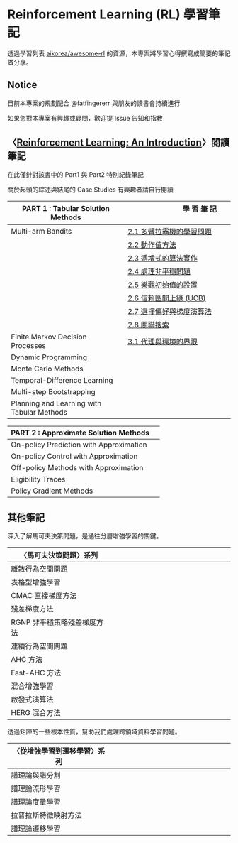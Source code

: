 # Reinforcement Learning (RL) 學習筆記

透過學習列表 [aikorea/awesome-rl](https://github.com/aikorea/awesome-rl) 的資源，本專案將學習心得撰寫成簡要的筆記做分享。

## Notice

目前本專案的規劃配合 @fatfingererr 與朋友的讀書會持續進行

如果您對本專案有興趣或疑問，歡迎提 Issue 告知和指教

## 〈[Reinforcement Learning: An Introduction](https://www.amazon.com/Reinforcement-Learning-Introduction-Adaptive-Computation/dp/0262193981)〉閱讀筆記

在此僅針對該書中的 Part1 與 Part2 特別紀錄筆記

關於起頭的綜述與結尾的 Case Studies 有興趣者請自行閱讀

| PART 1 : Tabular Solution Methods          | 　　　　　　 學 習 筆 記 　　　　　　　|
|--------------------------------------------|----------------------------------------|
| Multi-arm Bandits                          | [2.1 多臂拉霸機的學習問題](https://github.com/sukki/RL-learning-note/blob/master/Reinforcement%20Learning%20An%20Introduction/2-1-多臂拉霸機的學習問題.md)    |
|                                            | [2.2 動作值方法](https://github.com/sukki/RL-learning-note/blob/master/Reinforcement%20Learning%20An%20Introduction/2-2-動作值方法.md)    |
|                                            | [2.3 遞增式的算法實作](https://github.com/sukki/RL-learning-note/blob/master/Reinforcement%20Learning%20An%20Introduction/2-3-遞增式的算法實作.md)    |
|                                            | [2.4 處理非平穩問題](https://github.com/sukki/RL-learning-note/blob/master/Reinforcement%20Learning%20An%20Introduction/2-4-處理非平穩問題.md)    |
|                                            | [2.5 樂觀初始值的設置](https://github.com/sukki/RL-learning-note/blob/master/Reinforcement%20Learning%20An%20Introduction/2-5-樂觀初始值的設置.md)    |
|                                            | [2.6 信賴區間上緣 (UCB)](https://github.com/sukki/RL-learning-note/blob/master/Reinforcement%20Learning%20An%20Introduction/2-6-UCB-信賴區間上緣.md)    |
|                                            | [2.7 選擇偏好與梯度演算法](https://github.com/sukki/RL-learning-note/blob/master/Reinforcement%20Learning%20An%20Introduction/2-7-選擇偏好與梯度演算法.md)    |
|                                            | [2.8 關聯搜索](https://github.com/sukki/RL-learning-note/blob/master/Reinforcement%20Learning%20An%20Introduction/2-8-關聯搜索.md)    |
| Finite Markov Decision Processes           | [3.1 代理與環境的界限](https://github.com/sukki/RL-learning-note/blob/master/Reinforcement%20Learning%20An%20Introduction/3-1-代理與環境的界限.md)    |
| Dynamic Programming                        |                                  |
| Monte Carlo Methods                        |                                  |
| Temporal-Difference Learning               |                                  |
| Multi-step Bootstrapping                   |                                  |
| Planning and Learning with Tabular Methods |                                  |

| PART 2 : Approximate Solution Methods      |                                  |
|--------------------------------------------|----------------------------------|
| On-policy Prediction with Approximation    |                                  |
| On-policy Control with Approximation       |                                  |
| Off-policy Methods with Approximation      |                                  |
| Eligibility Traces                         |                                  |
| Policy Gradient Methods                    |                                  |

## 其他筆記

深入了解馬可夫決策問題，是通往分層增強學習的關鍵。

| 〈馬可夫決策問題〉系列       |  　　　　　　　　　　　　　　　　|
|------------------------------|----------------------------------|
| 離散行為空間問題             |                                  |
| 表格型增強學習               |                                  |
| CMAC 直接梯度方法            |                                  |
| 殘差梯度方法    　　　　　　 |                                  |
| RGNP 非平穩策略殘差梯度方法  |                                  |
| 連續行為空間問題             |                                  |
| AHC 方法                     |                                  |
| Fast-AHC 方法                |                                  |
| 混合增強學習                 |                                  |
| 啟發式演算法                 |                                  |
| HERG 混合方法                |                                  |

透過矩陣的一些根本性質，幫助我們處理跨領域資料學習問題。

| 〈從增強學習到遷移學習〉系列 | 　　　　　　　　　　　　　　　　 |
|------------------------------|----------------------------------|
| 譜理論與譜分割               |                                  |
| 譜理論流形學習               |                                  |
| 譜理論度量學習　　　　　　　 |                                  |
| 拉普拉斯特徵映射方法         |                                  |
| 譜理論遷移學習               |                                  |





